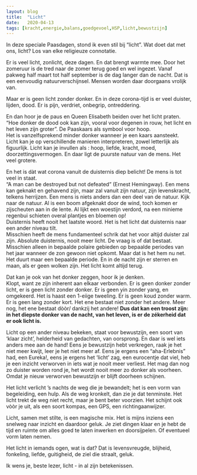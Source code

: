 ```yaml
---
layout: blog
title:  "Licht"
date:   2020-04-13
tags: [kracht,energie,balans,goedgevoel,HSP,licht,bewustzijn]
---
```



In deze speciale Paasdagen, stond ik even stil bij “licht”. Wat doet dat met ons, licht? 
Los van elke religieuze connotatie.   

Er is veel licht, zonlicht, deze dagen. En dat brengt warmte mee. Door het zomeruur is de tred naar de zomer terug goed en wel ingezet. Vanaf pakweg half maart tot half september is de dag langer dan de nacht. Dat is een eenvoudig natuurverschijnsel. Mensen worden daar doorgaans vrolijk van.   

Maar er is geen licht zonder donker. En in deze corona-tijd is er veel duister, lijden, dood. Er is pijn, verdriet, onbegrip, ontreddering.    

En dan hoor je de paus en Queen Elisabeth beiden over het licht praten. “Hoe donker de dood ook kan zijn, vooral voor degenen in rouw, het licht en het leven zijn groter”. De Paaskaars als symbool voor hoop.    
Het is vanzelfsprekend minder donker wanneer je een kaars aansteekt.    
Licht kan je op verschillende manieren interpreteren, zowel letterlijk als figuurlijk. Licht kan je invullen als : hoop, liefde, kracht, moed, doorzettingsvermogen. En daar ligt de puurste natuur van de mens. Het veel grotere.    

En het is dàt wat corona vanuit de duisternis diep belicht! De mens is tot veel in staat.    
“A man can be destroyed but not defeated” (Ernest Hemingway). Een mens kan geknakt en gehavend zijn, maar zal vanuit zijn natuur, zijn levenskracht, telkens herrijzen. Een mens is niets anders dan een deel van de natuur. Kijk naar de natuur. Al is een boom afgeknakt door de wind, toch komen er zijscheuten aan in de lente. Al lijkt een woestijn verdord, na een minieme regenbui schieten overal plantjes en bloemen op!   
Duisternis heeft nooit het laatste woord. Het is het licht dat duisternis naar een ander niveau tilt.    
Misschien heeft de mens fundamenteel schrik dat het voor altijd duister zal zijn. Absolute duisternis, nooit meer licht. De vraag is of dat bestaat. Misschien alleen in bepaalde polaire gebieden op bepaalde periodes van het jaar wanneer de zon gewoon niet opkomt. Maar dat is het  hem nu net. Het duurt maar een bepaalde periode. En in de nacht zijn er sterren en maan, als er geen wolken zijn. Het licht komt altijd terug.    

Dat kan je ook van het donker zeggen, hoor ik je denken.    
Klopt, want ze zijn inherent aan elkaar verbonden. Er is geen donker zonder licht, er is geen licht zonder donker. Er is geen yin zonder yang, en omgekeerd. Het is haast een 1-eiige tweeling. Er is geen koud zonder warm. Er is geen lang zonder kort. Het ene bestaat niet zonder het andere. Meer nog, het ene bestaat dòòr/ dankzij het andere! **Dus dat kan een troost zijn: in het diepste donker van de nacht, van het leven, is er de zékerheid dat er ook licht is.**    

Licht op een ander niveau bekeken, staat voor bewustzijn, een soort van ‘klaar zicht’, helderheid van gedachten, van oorsprong. En daar is wel iets anders mee aan de hand! Eens je bewustzijn hebt verkregen, raak je het niet meer kwijt, leer je het niet meer af. Eens je ergens een “aha-Erlebnis” had, een Eureka!, eens je ergens het ‘licht’ zag, een eurocentje dat viel, heb je een inzicht verworven in iets wat je nooit meer verliest. Het mag dan nog zo duister worden rond je, het wordt nooit meer zo donker als voorheen. Omdat je nieuw verworven bewustzijn er blijft doorheen schijnen.    

Het licht verlicht ’s nachts de weg die je bewandelt; het is een vorm van begeleiding, een hulp. Als de weg kronkelt, dan zie je dat tenminste. Het licht trekt de weg niet recht, maar je bent beter voorzien. Het schijnt ook vòòr je uit, als een soort kompas, een GPS, een richtingaanwijzer.    

Licht, samen met stilte, is een magische mix. Het is mijns inziens een snelweg naar inzicht en daardoor geluk. Je ziet dingen klaar en je hebt de tijd en ruimte om alles goed te laten inwerken en doorsijpelen. Of eventueel vorm laten nemen.    

Het licht in iemands ogen, wat is dat? Dat is levensvreugde, blijheid, fonkeling, liefde, guitigheid, de ziel die straalt, geluk.    

Ik wens je, beste lezer, licht - in al zijn betekenissen. 
